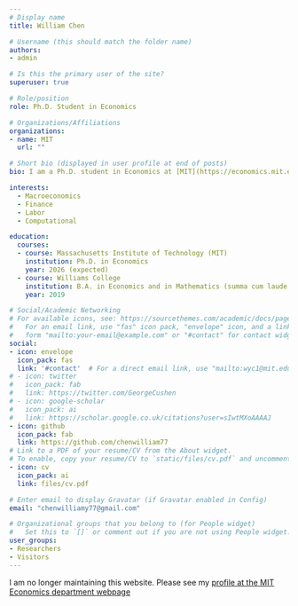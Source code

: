 ```yaml
---
# Display name
title: William Chen

# Username (this should match the folder name)
authors:
- admin

# Is this the primary user of the site?
superuser: true

# Role/position
role: Ph.D. Student in Economics

# Organizations/Affiliations
organizations:
- name: MIT
  url: ""

# Short bio (displayed in user profile at end of posts)
bio: I am a Ph.D. student in Economics at [MIT](https://economics.mit.edu/). I am also a former Senior Research Analyst of the DSGE Team at the [Federal Reserve Bank of New York](https://www.newyorkfed.org/research). My research interests include macroeconomics, finance, and computational macroeconomics. Within these fields, I am particularly interested in business cycle theory, financial crises, and macro-labor. My pronouns are he/him.

interests:
  - Macroeconomics
  - Finance
  - Labor
  - Computational

education:
  courses:
  - course: Massachusetts Institute of Technology (MIT)
    institution: Ph.D. in Economics
    year: 2026 (expected)
  - course: Williams College
    institution: B.A. in Economics and in Mathematics (summa cum laude with highest honors, Phi Beta Kappa)
    year: 2019

# Social/Academic Networking
# For available icons, see: https://sourcethemes.com/academic/docs/page-builder/#icons
#   For an email link, use "fas" icon pack, "envelope" icon, and a link in the
#   form "mailto:your-email@example.com" or "#contact" for contact widget.
social:
- icon: envelope
  icon_pack: fas
  link: '#contact'  # For a direct email link, use "mailto:wyc1@mit.edu".
# - icon: twitter
#   icon_pack: fab
#   link: https://twitter.com/GeorgeCushen
# - icon: google-scholar
#   icon_pack: ai
#   link: https://scholar.google.co.uk/citations?user=sIwtMXoAAAAJ
- icon: github
  icon_pack: fab
  link: https://github.com/chenwilliam77
# Link to a PDF of your resume/CV from the About widget.
# To enable, copy your resume/CV to `static/files/cv.pdf` and uncomment the lines below.
- icon: cv
  icon_pack: ai
  link: files/cv.pdf

# Enter email to display Gravatar (if Gravatar enabled in Config)
email: "chenwilliamy77@gmail.com"

# Organizational groups that you belong to (for People widget)
#   Set this to `[]` or comment out if you are not using People widget.
user_groups:
- Researchers
- Visitors
---
```


I am no longer maintaining this website. Please see my [profile at the MIT Economics department webpage](https://economics.mit.edu/people/phd-students/william-chen)
